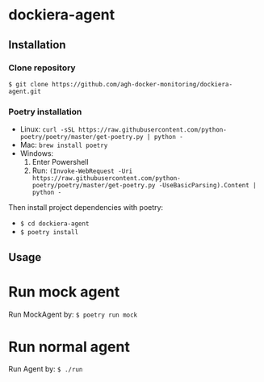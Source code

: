 # dockiera-agent

## Installation

### Clone repository
```
$ git clone https://github.com/agh-docker-monitoring/dockiera-agent.git
```

### Poetry installation
- Linux: ```curl -sSL https://raw.githubusercontent.com/python-poetry/poetry/master/get-poetry.py | python -```
- Mac: ```brew install poetry```
- Windows:
    1. Enter Powershell
    1. Run: ```(Invoke-WebRequest -Uri https://raw.githubusercontent.com/python-poetry/poetry/master/get-poetry.py -UseBasicParsing).Content | python -```

Then install project dependencies with poetry:
* ```$ cd dockiera-agent```
* ```$ poetry install```

## Usage

# Run mock agent
Run MockAgent by:
```$ poetry run mock```

# Run normal agent
Run Agent by:
```$ ./run```